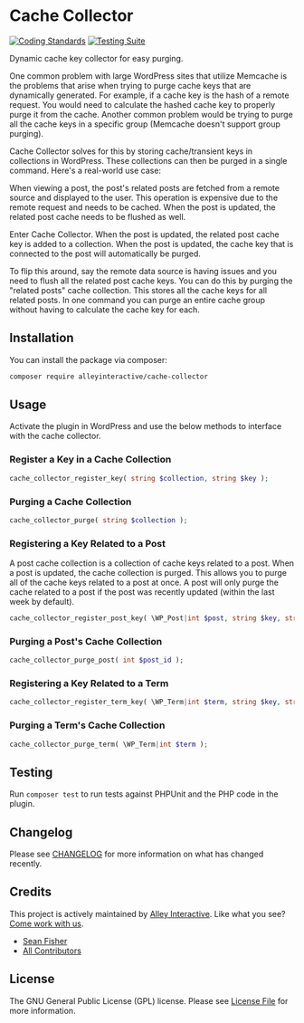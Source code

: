 # Cache Collector

[![Coding Standards](https://github.com/alleyinteractive/cache-collector/actions/workflows/coding-standards.yml/badge.svg)](https://github.com/alleyinteractive/cache-collector/actions/workflows/coding-standards.yml)
[![Testing Suite](https://github.com/alleyinteractive/cache-collector/actions/workflows/unit-test.yml/badge.svg)](https://github.com/alleyinteractive/cache-collector/actions/workflows/unit-test.yml)

Dynamic cache key collector for easy purging.

One common problem with large WordPress sites that utilize Memcache is the
problems that arise when trying to purge cache keys that are dynamically
generated. For example, if a cache key is the hash of a remote request. You
would need to calculate the hashed cache key to properly purge it from the
cache. Another common problem would be trying to purge all the cache keys in a
specific group (Memcache doesn't support group purging).

Cache Collector solves for this by storing cache/transient keys in collections
in WordPress. These collections can then be purged in a single command. Here's a
real-world use case:

When viewing a post, the post's related posts are fetched from a remote source
and displayed to the user. This operation is expensive due to the remote request
and needs to be cached. When the post is updated, the related post cache needs
to be flushed as well.

Enter Cache Collector. When the post is updated, the related post cache key is
added to a collection. When the post is updated, the cache key that is connected
to the post will automatically be purged.

To flip this around, say the remote data source is having issues and you need to
flush all the related post cache keys. You can do this by purging the "related
posts" cache collection. This stores all the cache keys for all related posts.
In one command you can purge an entire cache group without having to calculate
the cache key for each.

## Installation

You can install the package via composer:

```bash
composer require alleyinteractive/cache-collector
```

## Usage

Activate the plugin in WordPress and use the below methods to interface with the
cache collector.

### Register a Key in a Cache Collection

```php
cache_collector_register_key( string $collection, string $key );
```

### Purging a Cache Collection

```php
cache_collector_purge( string $collection );
```

### Registering a Key Related to a Post

A post cache collection is a collection of cache keys related to a post. When a
post is updated, the cache collection is purged. This allows you to purge all of
the cache keys related to a post at once. A post will only purge the cache
related to a post if the post was recently updated (within the last week by
default).

```php
cache_collector_register_post_key( \WP_Post|int $post, string $key, string $group = '', string $type = 'cache' );
```

### Purging a Post's Cache Collection

```php
cache_collector_purge_post( int $post_id );
```

### Registering a Key Related to a Term

```php
cache_collector_register_term_key( \WP_Term|int $term, string $key, string $group = '', string $type = 'cache' );
```

### Purging a Term's Cache Collection

```php
cache_collector_purge_term( \WP_Term|int $term );
```

## Testing

Run `composer test` to run tests against PHPUnit and the PHP code in the plugin.

## Changelog

Please see [CHANGELOG](CHANGELOG.md) for more information on what has changed recently.

## Credits

This project is actively maintained by [Alley
Interactive](https://github.com/alleyinteractive). Like what you see? [Come work
with us](https://alley.co/careers/).

- [Sean Fisher](https://github.com/srtfisher)
- [All Contributors](../../contributors)

## License

The GNU General Public License (GPL) license. Please see [License File](LICENSE) for more information.
